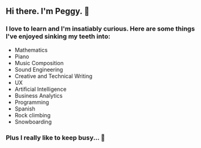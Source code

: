 ## Hi there. I'm Peggy. :wave:

### I love to learn and I'm insatiably curious. Here are some things I've enjoyed sinking my teeth into:
- Mathematics
- Piano
- Music Composition
- Sound Engineering
- Creative and Technical Writing
- UX
- Artificial Intelligence
- Business Analytics
- Programming 
- Spanish
- Rock climbing
- Snowboarding

### Plus I really like to keep busy... :runner:

